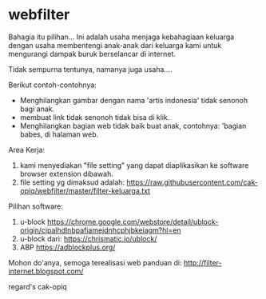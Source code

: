 # webfilter
Bahagia itu pilihan...
Ini adalah usaha menjaga kebahagiaan keluarga dengan usaha membentengi anak-anak dari keluarga kami untuk mengurangi dampak buruk berselancar di internet.

Tidak sempurna tentunya, namanya juga usaha....

Berikut contoh-contohnya:
  - Menghilangkan gambar dengan nama 'artis indonesia' tidak senonoh bagi anak.
  - membuat link tidak senonoh tidak bisa di klik.
  - Menghilangkan bagian web tidak baik buat anak, contohnya: 'bagian babes, di halaman web.

Area Kerja: 
1. kami menyediakan "file setting" yang dapat diaplikasikan ke software browser extension dibawah.
2. file setting yg dimaksud adalah: https://raw.githubusercontent.com/cak-opiq/webfilter/master/filter-keluarga.txt

Pilihan software:
  1. u-block https://chrome.google.com/webstore/detail/ublock-origin/cjpalhdlnbpafiamejdnhcphjbkeiagm?hl=en
  2. u-block dari: https://chrismatic.io/ublock/
  2. ABP https://adblockplus.org/
  
Mohon do'anya, semoga terealisasi web panduan di: http://filter-internet.blogspot.com/


regard's
cak-opiq
